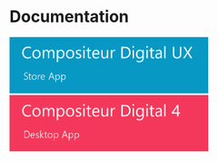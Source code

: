 # Documentation


<a href="./UX/en/index.md"><img width="350" src="./UX/en/img/main_doc_ux.jpg"/></a> <a href="doc_language.md"><img width="350" src="./UX/en/img/main_doc_v4.jpg"/></a>
